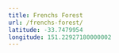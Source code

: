 ```yaml
---
title: Frenchs Forest
url: /frenchs-forest/
latitude: -33.7479954
longitude: 151.22927180000002
---
```

